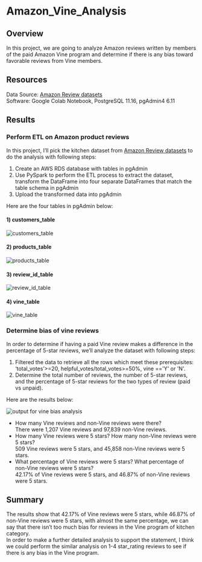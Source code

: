 # Amazon_Vine_Analysis
## Overview
In this project, we are going to analyze Amazon reviews written by members of the paid Amazon Vine program and determine if there is any bias toward favorable reviews from Vine members.

## Resources
Data Source: [Amazon Review datasets](https://s3.amazonaws.com/amazon-reviews-pds/tsv/index.txt)<br/>
Software: Google Colab Notebook, PostgreSQL 11.16, pgAdmin4 6.11

## Results
### Perform ETL on Amazon product reviews
In this project, I’ll pick the kitchen dataset from [Amazon Review datasets](https://s3.amazonaws.com/amazon-reviews-pds/tsv/index.txt) to do the analysis with following steps: <br/>
1. Create an AWS RDS database with tables in pgAdmin<br/>
2. Use PySpark to perform the ETL process to extract the dataset, transform the DataFrame into four separate DataFrames that match the table schema in pgAdmin<br/>
3. Upload the transformed data into pgAdmin<br/>

Here are the four tables in pgAdmin below:<br/>
#### 1) customers_table
![customers_table](https://user-images.githubusercontent.com/107179765/192223563-7bac627e-f393-4394-978f-6976654b1c54.png)<br/>
#### 2) products_table
![products_table](https://user-images.githubusercontent.com/107179765/192223611-942578ae-9b59-4349-b3fe-749e7bfcebbb.png)<br/>
#### 3) review_id_table
![review_id_table](https://user-images.githubusercontent.com/107179765/192223635-bd94d619-0ab0-471c-819b-af138660e65d.png)<br/>
#### 4) vine_table
![vine_table](https://user-images.githubusercontent.com/107179765/192223687-5719fbfb-eb40-4692-9def-d388db3b710d.png)

### Determine bias of vine reviews
In order to determine if having a paid Vine review makes a difference in the percentage of 5-star reviews, we’ll analyze the dataset with following steps: <br/>
1. Filtered the data to retrieve all the rows which meet these prerequisites: ‘total_votes’>=20, helpful_votes/total_votes>=50%, vine =='Y' or 'N'.<br/>
2. Determine the total number of reviews, the number of 5-star reviews, and the percentage of 5-star reviews for the two types of review (paid vs unpaid). <br/>

Here are the results below: <br/>

![output for vine bias analysis](https://user-images.githubusercontent.com/107179765/192223829-89dea553-da9e-4706-95df-9e3860478f97.png)<br/>
- How many Vine reviews and non-Vine reviews were there? <br/>
  There were 1,207 Vine reviews and 97,839 non-Vine reviews. <br/>
- How many Vine reviews were 5 stars? How many non-Vine reviews were 5 stars? <br/>
  509 Vine reviews were 5 stars, and 45,858 non-Vine reviews were 5 stars. <br/>
- What percentage of Vine reviews were 5 stars? What percentage of non-Vine reviews were 5 stars? <br/>
  42.17% of Vine reviews were 5 stars, and 46.87% of non-Vine reviews were 5 stars.

## Summary
The results show that 42.17% of Vine reviews were 5 stars, while 46.87% of non-Vine reviews were 5 stars, with almost the same percentage, we can say that there isn’t too much bias for reviews in the Vine program of kitchen category. <br/>
In order to make a further detailed analysis to support the statement, I think we could perform the similar analysis on 1-4 star_rating reviews to see if there is any bias in the Vine program.
